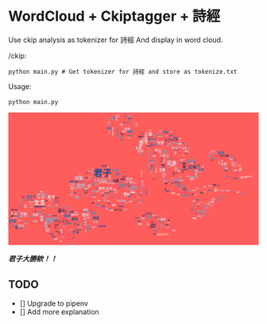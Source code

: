 # WordCloud + Ckiptagger + 詩經

Use ckip analysis as tokenizer for 詩經
And display in word cloud.

/ckip:
```
python main.py # Get tokenizer for 詩經 and store as tokenize.txt
```

Usage:
```
python main.py
```

![Alt text](wordcloud.png)

***君子大勝欸！！***

## TODO
- [] Upgrade to pipenv
- [] Add more explanation